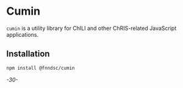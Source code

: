 # Cumin

`cumin` is a utility library for ChILI and other ChRIS-related JavaScript applications.

## Installation

```bash
npm install @fnndsc/cumin
```

_-30-_

